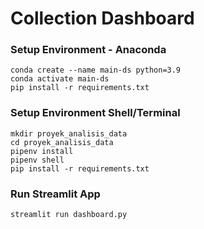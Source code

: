# Collection Dashboard

### Setup Environment - Anaconda
    conda create --name main-ds python=3.9
    conda activate main-ds
    pip install -r requirements.txt

### Setup Environment Shell/Terminal
    mkdir proyek_analisis_data
    cd proyek_analisis_data
    pipenv install
    pipenv shell
    pip install -r requirements.txt

### Run Streamlit App
    streamlit run dashboard.py
